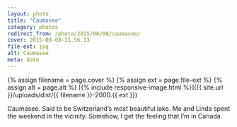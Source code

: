 ```yaml
---
layout: photo
title: "Caumasee"
category: photos
redirect_from: /photo/2015/08/08/caumasee/
cover: 2015-08-08-11.56.13
file-ext: jpg
alt: Caumasee
meta: date
---
```


{% assign filename = page.cover %}
{% assign ext = page.file-ext %}
{% assign alt = page.alt %}
[{% include responsive-image.html %}]({{ site.url }}/uploads/dist/{{ filename }}-2000.{{ ext }})

Caumasee. Said to be Switzerland’s most beautiful lake. Me and Linda spent the weekend in the vicinity. Somehow, I get the feeling that I’m in Canada.
